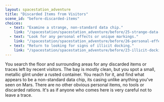 ```yaml
---
layout: spacestation_adventure
title: "Discarded Items from Visitors"
scene_id: "before-discarded-items"
choices:
  - text: "Examine a strange, non-standard data chip."
    link: "/spacestation/spacestation_adventure/before/25-strange-data-chip"
  - text: "Look for any personal effects or unique markings."
    link: "/spacestation/spacestation_adventure/before/26-personal-effects-docking"
  - text: "Return to looking for signs of illicit docking."
    link: "/spacestation/spacestation_adventure/before/23-illicit-docking"
---
```


You search the floor and surrounding areas for any discarded items or traces left by recent visitors. The bay is mostly clean, but you spot a small, metallic glint under a rusted container. You reach for it, and find what appears to be a non-standard data chip, its casing unlike anything you've seen on Mars. There are no other obvious personal items, no tools or discarded rations. It's as if anyone who comes here is very careful not to leave a trace.
